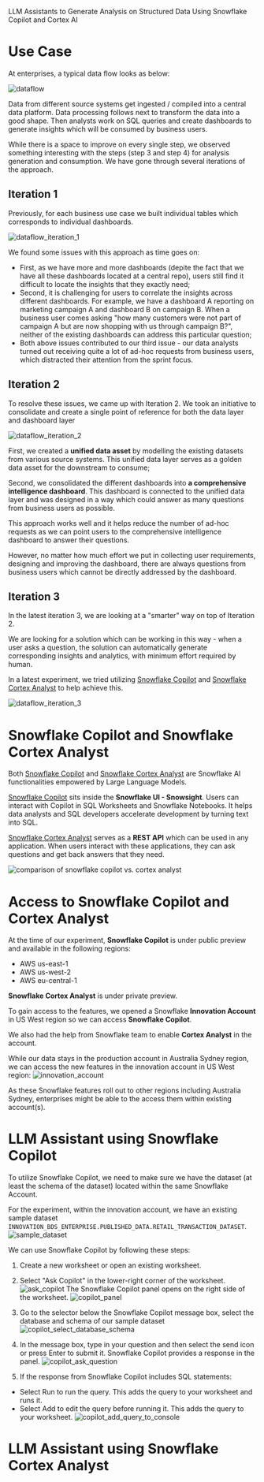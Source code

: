 LLM Assistants to Generate Analysis on Structured Data
Using Snowflake Copilot and Cortex AI


# Use Case

At enterprises, a typical data flow looks as below:

![dataflow](pictures/dataflow.png)

Data from different source systems get ingested / compiled into a central data platform. Data processing follows next to transform the data into a good shape. Then analysts work on SQL queries and create dashboards to generate insights which will be consumed by business users. 

While there is a space to improve on every single step, we observed something interesting with the steps (step 3 and step 4) for analysis generation and consumption. We have gone through several iterations of the approach.

## Iteration 1

Previously, for each business use case we built individual tables which corresponds to individual dashboards. 

![dataflow_iteration_1](pictures/dataflow_iteration_1.png)

We found some issues with this approach as time goes on:
- First, as we have more and more dashboards (depite the fact that we have all these dashboards located at a central repo), users still find it difficult to locate the insights that they exactly need; 
- Second, it is challenging for users to correlate the insights across different dashboards. For example, we have a dashboard A reporting on marketing campaign A and dashboard B on campaign B. When a business user comes asking "how many customers were not part of campaign A but are now shopping with us through campaign B?", neither of the existing dashboards can address this particular question;
- Both above issues contributed to our third issue - our data analysts turned out receiving quite a lot of ad-hoc requests from business users, which distracted their attention from the sprint focus.

## Iteration 2

To resolve these issues, we came up with Iteration 2. We took an initiative to consolidate and create a single point of reference for both the data layer and dashboard layer

![dataflow_iteration_2](pictures/dataflow_iteration_2.png)

First, we created a **unified data asset** by modelling the existing datasets from various source systems. This unified data layer serves as a golden data asset for the downstream to consume;

Second, we consolidated the different dashboards into **a comprehensive intelligence dashboard**. This dashboard is connected to the unified data layer and was designed in a way which could answer as many questions from business users as possible.

This approach works well and it helps reduce the number of ad-hoc requests as we can point users to the comprehensive intelligence dashboard to answer their questions. 

However, no matter how much effort we put in collecting user requirements, designing and improving the dashboard, there are always questions from business users which cannot be directly addressed by the dashboard.

## Iteration 3

In the latest iteration 3, we are looking at a "smarter" way on top of Iteration 2.

We are looking for a solution which can be working in this way - when a user asks a question, the solution can automatically generate corresponding insights and analytics, with minimum effort required by human. 

In a latest experiment, we tried utilizing [Snowflake Copilot](https://docs.snowflake.com/en/user-guide/snowflake-copilot) and [Snowflake Cortex Analyst](https://www.snowflake.com/en/data-cloud/cortex/) to help achieve this.

![dataflow_iteration_3](pictures/dataflow_iteration_3.png)

# Snowflake Copilot and Snowflake Cortex Analyst

Both [Snowflake Copilot](https://docs.snowflake.com/en/user-guide/snowflake-copilot) and [Snowflake Cortex Analyst](https://www.snowflake.com/en/data-cloud/cortex/) are Snowflake AI functionalities empowered by Large Language Models.

[Snowflake Copilot](https://docs.snowflake.com/en/user-guide/snowflake-copilot) sits inside the **Snowflake UI - Snowsight**. Users can interact with Copilot in SQL Worksheets and Snowflake Notebooks. It helps data analysts and SQL developers accelerate development by turning text into SQL.

[Snowflake Cortex Analyst](https://www.snowflake.com/en/data-cloud/cortex/) serves as a **REST API** which can be used in any application. When users interact with these applications, they can ask questions and get back answers that they need.

![comparison of snowflake copilot vs. cortex analyst](pictures/comparison_snowflake_copilot_and_cortex_analyst.jpeg)

# Access to Snowflake Copilot and Cortex Analyst

At the time of our experiment, **Snowflake Copilot** is under public preview and available in the following regions:
- AWS us-east-1
- AWS us-west-2
- AWS eu-central-1

**Snowflake Cortex Analyst** is under private preview.

To gain access to the features, we opened a Snowflake **Innovation Account** in US West region so we can access **Snowflake Copilot**. 

We also had the help from Snowflake team to enable **Cortex Analyst** in the account.

While our data stays in the production account in Australia Sydney region, we can access the new features in the innovation account in US West region:
![innovation_account](pictures/innovation_account.png)

As these Snowflake features roll out to other regions including Australia Sydney, enterprises might be able to the access them within existing account(s).


# LLM Assistant using Snowflake Copilot

To utilize Snowflake Copilot, we need to make sure we have the dataset (at least the schema of the dataset) located within the same Snowflake Account.

For the experiment, within the innovation account, we have an existing sample dataset `INNOVATION_BDS_ENTERPRISE.PUBLISHED_DATA.RETAIL_TRANSACTION_DATASET`.
![sample_dataset](pictures/sample_dataset.png)

We can use Snowflake Copilot by following these steps:

1. Create a new worksheet or open an existing worksheet.

2. Select "Ask Copilot" in the lower-right corner of the worksheet. 
![ask_copilot](pictures/ask_copilot.png)
The Snowflake Copilot panel opens on the right side of the worksheet.
![copilot_panel](pictures/copilot_panel.png)

3. Go to the selector below the Snowflake Copilot message box, select the database and schema of our sample dataset
![copilot_select_database_schema](pictures/copilot_select_database_schema.gif)

4. In the message box, type in your question and then select the send icon or press Enter to submit it. Snowflake Copilot provides a response in the panel.
![copilot_ask_question](pictures/copilot_ask_question.gif)

5. If the response from Snowflake Copilot includes SQL statements:
- Select Run to run the query. This adds the query to your worksheet and runs it.
- Select Add to edit the query before running it. This adds the query to your worksheet.
![copilot_add_query_to_console](pictures/copilot_add_query_to_console.gif)

# LLM Assistant using Snowflake Cortex Analyst

